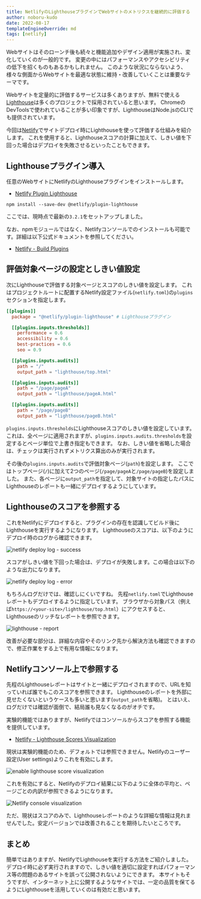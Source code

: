 ```yaml
---
title: NetlifyのLighthouseプラグインでWebサイトのメトリクスを継続的に評価する
author: noboru-kudo
date: 2022-08-17
templateEngineOverride: md
tags: [netlify]
---
```


Webサイトはそのローンチ後も続々と機能追加やデザイン適用が実施され、変化していくのが一般的です。
変更の中にはパフォーマンスやアクセシビリティの低下を招くものもあるかもしれません。
このような状況にならないよう、様々な側面からWebサイトを最適な状態に維持・改善していくことは重要なテーマです。

Webサイトを定量的に評価するサービスは多くありますが、無料で使える[Lighthouse](https://github.com/GoogleChrome/lighthouse)は多くのプロジェクトで採用されていると思います。
ChromeのDevToolsで使われていることが多い印象ですが、LighthouseはNode.jsのCLIでも提供されています。

今回は[Netlify](https://www.netlify.com/)でサイトデプロイ時にLighthouseを使って評価する仕組みを紹介します。
これを使用すると、Lighthouseスコアの計算に加えて、しきい値を下回った場合はデプロイを失敗させるといったこともできます。


## Lighthouseプラグイン導入

任意のWebサイトにNetlifyのLighthouseプラグインをインストールします。

- [Netlify Plugin Lighthouse](https://github.com/netlify/netlify-plugin-lighthouse#readme)

```shell
npm install --save-dev @netlify/plugin-lighthouse
```

ここでは、現時点で最新の`3.2.1`をセットアップしました。

なお、npmモジュールではなく、Netlifyコンソールでのインストールも可能です。詳細は以下公式ドキュメントを参照してください。

- [Netlify - Build Plugins](https://docs.netlify.com/integrations/build-plugins/#install-a-plugin)

## 評価対象ページの設定としきい値設定

次にLighthouseで評価する対象ページとスコアのしきい値を設定します。
これはプロジェクトルートに配置するNetlify設定ファイル(`netlify.toml`)の`plugins`セクションを指定します。

```toml
[[plugins]]
  package = "@netlify/plugin-lighthouse" # Lighthouseプラグイン 

  [[plugins.inputs.thresholds]]
    performance = 0.6
    accessibility = 0.6
    best-practices = 0.6
    seo = 0.9

  [[plugins.inputs.audits]]
    path = "/"
    output_path = "lighthouse/top.html"

  [[plugins.inputs.audits]]
    path = "/page/pageA"
    output_path = "lighthouse/pageA.html"

  [[plugins.inputs.audits]]
    path = "/page/pageB"
    output_path = "lighthouse/pageB.html"
```

`plugins.inputs.thresholds`にLighthouseスコアのしきい値を設定しています。
これは、全ページに適用されますが、`plugins.inputs.audits.thresholds`を設定するとページ単位で上書き指定もできます。
なお、しきい値を省略した場合は、チェックは実行されずメトリクス算出のみが実行されます。

その後の`plugins.inputs.audits`で評価対象ページ(`path`)を設定します。
ここではトップページ(`/`)に加えて2つのページ(`/page/pageA`と`/page/pageB`)を設定しました。
また、各ページに`output_path`を指定して、対象サイトの指定したパスにLighthouseのレポートも一緒にデプロイするようにしています。


## Lighthouseのスコアを参照する

これをNetlifyにデプロイすると、プラグインの存在を認識してビルド後にLighthouseを実行するようになります。
Lighthouseのスコアは、以下のようにデプロイ時のログから確認できます。

![netlify deploy log - success](https://i.gyazo.com/aa82215db8a3ddecaedeb1b777bf99ad.png)

スコアがしきい値を下回った場合は、デプロイが失敗します。この場合は以下のような出力になります。

![netlify deploy log - error](https://i.gyazo.com/1bfc600e142e67be10e12cb121c8f386.png)

もちろんログだけでは、確認しにくいですね。
先程`netlify.toml`でLighthouseレポートもデプロイするように指定しています。
ブラウザから対象パス（例えば`https://<your-site>/lighthouse/top.html`）にアクセスすると、Lighthouseのリッチなレポートを参照できます。

![lighthouse - report](https://i.gyazo.com/e17cf4db98bfe5b349d4759d4fd44d95.png)

改善が必要な部分は、詳細な内容やそのリンク先から解決方法も確認できますので、修正作業をする上で有用な情報になります。

## Netlifyコンソール上で参照する

先程のLighthouseレポートはサイトと一緒にデプロイされますので、URLを知っていれば誰でもこのスコアを参照できます。
Lighthouseのレポートを外部に見せたくないというケースも多いと思います(`output_path`を省略)。
とはいえ、ログだけでは確認が面倒で、結局誰も見なくなるのがオチです。

実験的機能ではありますが、Netlifyではコンソールからスコアを参照する機能を提供しています。

- [Netlify - Lighthouse Scores Visualization](https://docs.netlify.com/netlify-labs/experimental-features/lighthouse-visualization/)

現状は実験的機能のため、デフォルトでは参照できません。Netlifyのユーザー設定(User settings)よりこれを有効にします。

![enable lighthouse score visualization](https://i.gyazo.com/2586f931d9351688364359bbf21cde43.png)

これを有効にすると、Netlifyのデプロイ結果に以下のように全体の平均と、ページごとの内訳が参照できるようになります。

![Netlify console visualization](https://i.gyazo.com/2bb2d9c67e0d19ab9844cd47d483bc4e.png)

ただ、現状はスコアのみで、Lighthouseレポートのような詳細な情報は見れませんでした。安定バージョンでは改善されることを期待したいところです。

## まとめ

簡単ではありますが、NetlifyでLighthouseを実行する方法をご紹介しました。
デプロイ時に必ず実行されますので、しきい値を適切に設定すればパフォーマンス等の問題のあるサイトを誤って公開されないようにできます。
本サイトもそうですが、インターネット上に公開するようなサイトでは、一定の品質を保てるようにLighthouseを活用していくのは有効だと思います。

